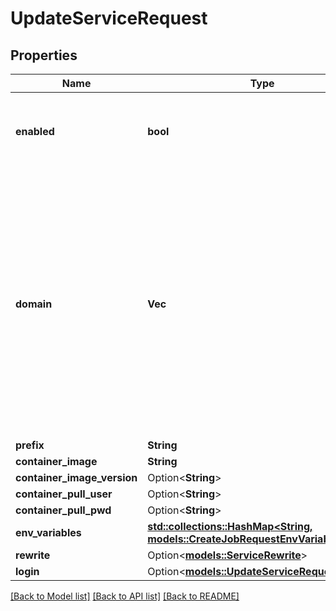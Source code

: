 # UpdateServiceRequest

## Properties

Name | Type | Description | Notes
------------ | ------------- | ------------- | -------------
**enabled** | **bool** | whether this service is active and should be propagated to ingress | 
**domain** | **Vec<String>** | by default this property is empty and represents that all verified domains will be added. I a domain is added through a service, this service will only be served through that domain, und new domain als also no longer added automatically. | 
**prefix** | **String** |  | 
**container_image** | **String** |  | 
**container_image_version** | Option<**String**> |  | [optional]
**container_pull_user** | Option<**String**> |  | [optional]
**container_pull_pwd** | Option<**String**> |  | [optional]
**env_variables** | [**std::collections::HashMap<String, models::CreateJobRequestEnvVariablesValue>**](CreateJobRequest_envVariables_value.md) |  | 
**rewrite** | Option<[**models::ServiceRewrite**](Service_rewrite.md)> |  | [optional]
**login** | Option<[**models::UpdateServiceRequestLogin**](UpdateServiceRequest_login.md)> |  | [optional]

[[Back to Model list]](../README.md#documentation-for-models) [[Back to API list]](../README.md#documentation-for-api-endpoints) [[Back to README]](../README.md)


